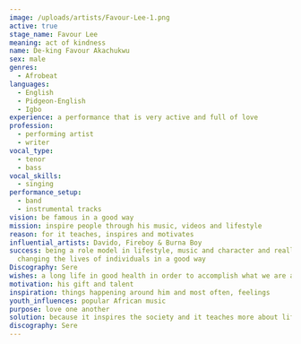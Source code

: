 ```yaml
---
image: /uploads/artists/Favour-Lee-1.png
active: true
stage_name: Favour Lee
meaning: act of kindness
name: De-king Favour Akachukwu
sex: male
genres:
  - Afrobeat
languages:
  - English
  - Pidgeon-English
  - Igbo
experience: a performance that is very active and full of love
profession:
  - performing artist
  - writer
vocal_type:
  - tenor
  - bass
vocal_skills:
  - singing
performance_setup:
  - band
  - instrumental tracks
vision: be famous in a good way
mission: inspire people through his music, videos and lifestyle
reason: for it teaches, inspires and motivates
influential_artists: Davido, Fireboy & Burna Boy
success: being a role model in lifestyle, music and character and really
  changing the lives of individuals in a good way
Discography: Sere
wishes: a long life in good health in order to accomplish what we are assigned to
motivation: his gift and talent
inspiration: things happening around him and most often, feelings
youth_influences: popular African music
purpose: love one another
solution: because it inspires the society and it teaches more about life
discography: Sere
---
```


